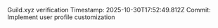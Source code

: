 Guild.xyz verification
Timestamp: 2025-10-30T17:52:49.812Z
Commit: Implement user profile customization